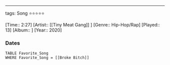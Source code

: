 ---
tags: Song ⭐⭐⭐⭐⭐ 

[Time:: 2:27]
[Artist:: [[Tiny Meat Gang]] ]
[Genre:: Hip-Hop/Rap]
[Played:: 13]
[Album:: ]
[Year:: 2020]
### Dates
````dataview
TABLE Favorite_Song
WHERE Favorite_Song = [[Broke Bitch]]
````